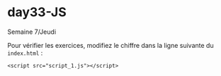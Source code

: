 # day33-JS
Semaine 7/Jeudi

Pour vérifier les exercices, modifiez le chiffre dans la ligne suivante du ```index.html``` :

```
<script src="script_1.js"></script>
```
